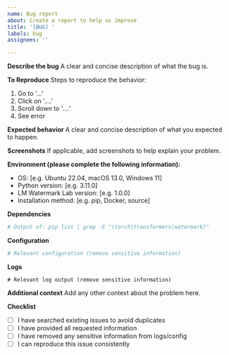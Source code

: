 ```yaml
---
name: Bug report
about: Create a report to help us improve
title: '[BUG] '
labels: bug
assignees: ''

---
```


**Describe the bug**
A clear and concise description of what the bug is.

**To Reproduce**
Steps to reproduce the behavior:
1. Go to '...'
2. Click on '....'
3. Scroll down to '....'
4. See error

**Expected behavior**
A clear and concise description of what you expected to happen.

**Screenshots**
If applicable, add screenshots to help explain your problem.

**Environment (please complete the following information):**
 - OS: [e.g. Ubuntu 22.04, macOS 13.0, Windows 11]
 - Python version: [e.g. 3.11.0]
 - LM Watermark Lab version: [e.g. 1.0.0]
 - Installation method: [e.g. pip, Docker, source]

**Dependencies**
```bash
# Output of: pip list | grep -E "(torch|transformers|watermark)"
```

**Configuration**
```yaml
# Relevant configuration (remove sensitive information)
```

**Logs**
```
# Relevant log output (remove sensitive information)
```

**Additional context**
Add any other context about the problem here.

**Checklist**
- [ ] I have searched existing issues to avoid duplicates
- [ ] I have provided all requested information
- [ ] I have removed any sensitive information from logs/config
- [ ] I can reproduce this issue consistently